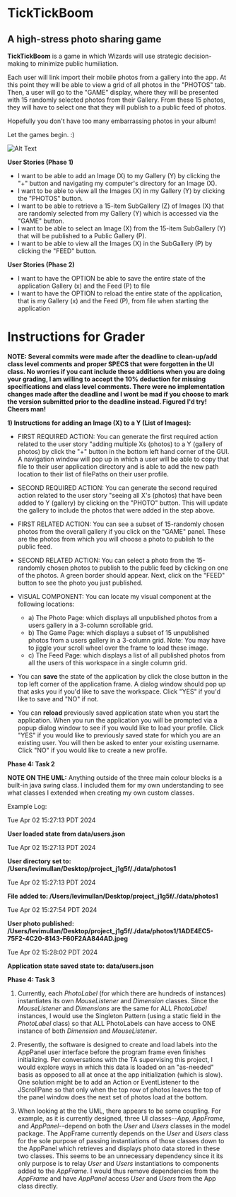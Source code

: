 # TickTickBoom

## A high-stress photo sharing game

**TickTickBoom** is a game in which Wizards will use strategic decision-making
to minimize public humiliation.

Each user will link import their mobile photos from a gallery into the app. At this point they will be able to view a
grid of all photos in the "PHOTOS" tab. Then, a user will go to the "GAME" display, where they will be presented with
15 randomly selected photos from their Gallery. From these 15 photos, they will have to select one that they will publish
to a public feed of photos.

Hopefully you don't have too many embarrassing photos in your album!

Let the games begin. :)

![Alt Text](https://notesfromachair.files.wordpress.com/2022/07/mean-girls-regina-george.gif)


**User Stories (Phase 1)**

- I want to be able to add an Image (X) to my Gallery (Y) by clicking the "+" button and navigating my computer's
  directory for an Image (X).
- I want to be able to view all the Images (X) in my Gallery (Y) by clicking the "PHOTOS" button.
- I want to be able to retrieve a 15-item SubGallery (Z) of Images (X) that are randomly selected from my Gallery (Y)
  which is accessed via the "GAME" button.
- I want to be able to select an Image (X) from the 15-item SubGallery (Y) that will be published to a Public Gallery (P).
- I want to be able to view all the Images (X) in the SubGallery (P) by clicking the "FEED" button.

**User Stories (Phase 2)**
- I want to have the OPTION be able to save the entire state of the application Gallery (x) and the Feed (P) to file
- I want to have the OPTION to reload the entire state of the application, that is my Gallery (x) and the Feed (P), from
  file when starting the application


# Instructions for Grader

**NOTE: Several commits were made after the deadline to clean-up/add class level comments and proper SPECS that were forgotten in the UI class. No worries if you cant include these additions when you are doing your grading, I am willing to accept the 10% deduction for missing specifications and class level comments. There were no implementation changes made after the deadline and I wont be mad if you choose to mark the version submitted prior to the deadline instead. Figured I'd try! Cheers man!**

**1) Instructions for adding an Image (X) to a Y (List of Images):**

- FIRST REQUIRED ACTION: You can generate the first required action related to the user story "adding multiple Xs (photos) to a Y (gallery
  of photos) by click the "+" button in the bottom left hand corner of the GUI. A navigation window will pop up in 
  which a user will be able to copy that file to their user application directory and is able to add the new path location 
  to their list of filePaths on their user profile. 
- SECOND REQUIRED ACTION: You can generate the second required action related to the user story "seeing all X's (photos) that have been added
  to Y (gallery) by clicking on the "PHOTO" button. This will update the gallery to include the photos that were added in 
  the step above.
- FIRST RELATED ACTION: You can see a subset of 15-randomly chosen photos from the overall gallery if you click on the
  "GAME" panel. These are the photos from which you will choose a photo to publish to the public feed.
- SECOND RELATED ACTION: You can select a photo from the 15-randomly chosen photos to publish to the public feed by clicking
  on one of the photos. A green border should appear. Next, click on the "FEED" button to see the photo you just published.
- VISUAL COMPONENT: You can locate my visual component at the following locations:
  - a) The Photo Page: which displays all unpublished photos from a users gallery in a 3-column scrollable grid.
  - b) The Game Page: which displays a subset of 15 unpublished photos from a users gallery in a 3-column grid. Note:
       You may have to jiggle your scroll wheel over the frame to load these image.
  - c) The Feed Page: which displays a list of all published photos from all the users of this workspace in a single
     column grid.

- You can **save** the state of the application by click the close button in the top left corner of the application frame. A dialog window should
  pop up that asks you if you'd like to save the workspace. Click "YES" if you'd like to save and "NO" if not.
- You can **reload** previously saved application state when you start the application. When you run the application you will be prompted via
  a popup dialog window to see if you would like to load your profile. Click "YES" if you would like to previously saved state for which you are an
  existing user. You will then be asked to enter your existing username. Click "NO" if you would like to create a new profile.

**Phase 4: Task 2**

**NOTE ON THE UML:** Anything outside of the three main colour blocks is a built-in java swing class. I included them
for my own understanding to see what classes I extended when creating my own custom classes.

Example Log:

Tue Apr 02 15:27:13 PDT 2024

**User loaded state from data/users.json**

Tue Apr 02 15:27:13 PDT 2024

**User directory set to: /Users/levimullan/Desktop/project_j1g5f/./data/photos1**

Tue Apr 02 15:27:13 PDT 2024

**File added to: /Users/levimullan/Desktop/project_j1g5f/./data/photos1**

Tue Apr 02 15:27:54 PDT 2024

**User photo published: /Users/levimullan/Desktop/project_j1g5f/./data/photos1/1ADE4EC5-75F2-4C20-8143-F60F2AA844AD.jpeg**

Tue Apr 02 15:28:02 PDT 2024

**Application state saved state to: data/users.json**


**Phase 4: Task 3**

1. Currently, each _PhotoLabel_ (for which there are hundreds of instances) instantiates its own _MouseListener_ and 
_Dimension_ classes. Since the _MouseListener_ and _Dimensions_ are the same for ALL _PhotoLabel_ instances, I would use the
Singleton Pattern (using a static field in the _PhotoLabel_ class) so that ALL PhotoLabels can have access to ONE instance of both
_Dimension_ and _MouseListener_. 

2. Presently, the software is designed to create and load labels into the AppPanel user interface before the program frame 
even finishes initializing. Per conversations with the TA supervising this project, I would explore ways in which this
data is loaded on an "as-needed" basis as opposed to all at once at the app initialization (which is slow). One solution might be to add
an Action or EventListener to the JScrollPane so that only when the top row of photos leaves the top of the panel window
does the next set of photos load at the bottom. 

2. When looking at the the UML, there appears to be some coupling. For example, as it is currently designed,
three UI classes--_App_, _AppFrame_, and _AppPanel_--depend on both the _User_ and _Users_ classes in the model package.
The AppFrame currently depends on the _User_ and _Users_ class for the sole purpose of passing instantiations of those
classes down to the AppPanel which retrieves and displays photo data stored in these two classes.  This seems to be an 
unnecessary dependency since it its only purpose is to relay _User_ and _Users_ instantiations to
components added to the _AppFrame_. I would thus remove dependencies from the _AppFrame_ and have _AppPanel_ access _User_ and
_Users_ from the App class directly. 


